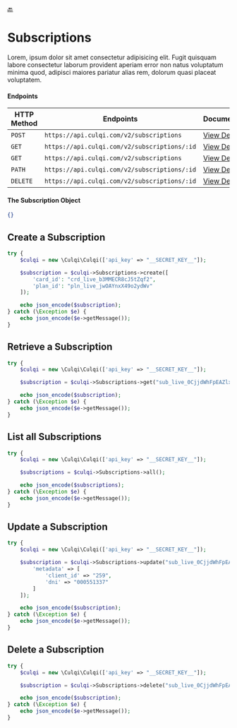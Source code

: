 [:back:](/docs/README.md)

# Subscriptions

Lorem, ipsum dolor sit amet consectetur adipisicing elit. Fugit quisquam labore consectetur laborum provident aperiam error non natus voluptatum minima quod, adipisci maiores pariatur alias rem, dolorum quasi placeat voluptatem.

#### Endpoints

| HTTP Method | Endpoints                                    | Documentation                                                    |
| ----------- | -------------------------------------------- | ---------------------------------------------------------------- |
| `POST`      | `https://api.culqi.com/v2/subscriptions`     | [View Details](https://www.culqi.com/api/#subscripciones#create) |
| `GET`       | `https://api.culqi.com/v2/subscriptions/:id` | [View Details](https://www.culqi.com/api/#subscripciones#detail) |
| `GET`       | `https://api.culqi.com/v2/subscriptions`     | [View Details](https://www.culqi.com/api/#subscripciones#list)   |
| `PATH`      | `https://api.culqi.com/v2/subscriptions/:id` | [View Details](https://www.culqi.com/api/#subscripciones#update) |
| `DELETE`    | `https://api.culqi.com/v2/subscriptions/:id` | [View Details](https://www.culqi.com/api/#subscripciones#delete) |

#### The Subscription Object

```json
{}
```

## Create a Subscription

```php
try {
    $culqi = new \Culqi\Culqi(['api_key' => "__SECRET_KEY__"]);

    $subscription = $culqi->Subscriptions->create([
        'card_id': "crd_live_b3MMECR8cJ5tZqf2",
        'plan_id': "pln_live_jwOAYnxX49o2ydWv"
    ]);

    echo json_encode($subscription);
} catch (\Exception $e) {
    echo json_encode($e->getMessage());
}
```

## Retrieve a Subscription

```php
try {
    $culqi = new \Culqi\Culqi(['api_key' => "__SECRET_KEY__"]);

    $subscription = $culqi->Subscriptions->get("sub_live_0CjjdWhFpEAZlxlz");

    echo json_encode($subscription);
} catch (\Exception $e) {
    echo json_encode($e->getMessage());
}
```

## List all Subscriptions

```php
try {
    $culqi = new \Culqi\Culqi(['api_key' => "__SECRET_KEY__"]);

    $subscriptions = $culqi->Subscriptions->all();

    echo json_encode($subscriptions);
} catch (\Exception $e) {
    echo json_encode($e->getMessage());
}
```

## Update a Subscription

```php
try {
    $culqi = new \Culqi\Culqi(['api_key' => "__SECRET_KEY__"]);

    $subscription = $culqi->Subscriptions->update("sub_live_0CjjdWhFpEAZlxlz", [
        'metadata' => [
            'client_id' => "259",
            'dni' => "000551337"
        ]
    ]);

    echo json_encode($subscription);
} catch (\Exception $e) {
    echo json_encode($e->getMessage());
}
```

## Delete a Subscription

```php
try {
    $culqi = new \Culqi\Culqi(['api_key' => "__SECRET_KEY__"]);

    $subscription = $culqi->Subscriptions->delete("sub_live_0CjjdWhFpEAZlxlz");

    echo json_encode($subscription);
} catch (\Exception $e) {
    echo json_encode($e->getMessage());
}
```
